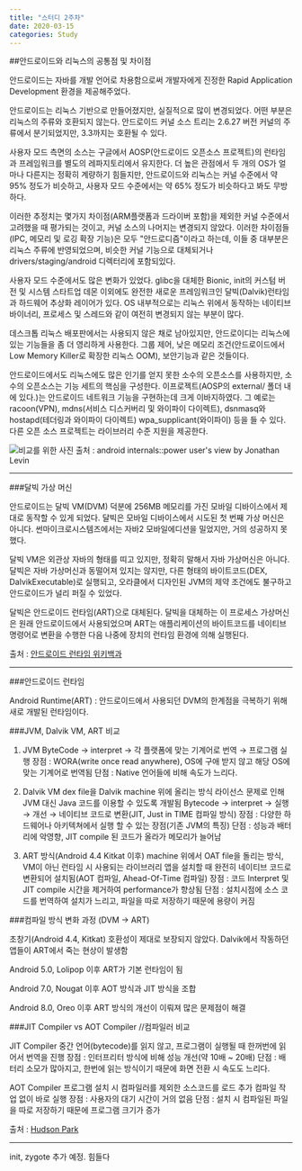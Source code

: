 ```yaml
---
title: "스터디 2주차"
date: 2020-03-15
categories: Study
---
```


##안드로이드와 리눅스의 공통점 및 차이점

안드로이드는 자바를 개발 언어로 차용함으로써 개발자에게 진정한 Rapid Application Development 환경을 제공해주었다.

안드로이드는 리눅스 기반으로 만들어졌지만, 실질적으로 많이 변경되었다. 어떤 부분은 리눅스의 주류와 호환되지 않는다. 안드로이드 커널 소스 트리는 2.6.27 버전 커널의 주류에서 분기되었지만, 3.3까지는 호환될 수 있다.

사용자 모드 측면의 소스는 구글에서 AOSP(안드로이드 오픈소스 프로젝트)의 런타임과 프레임워크를 별도의 레파지토리에서 유지한다. 더 높은 관점에서 두 개의 OS가 얼마나 다른지는 정확히 계량하기 힘들지만, 안드로이드와 리눅스는 커널 수준에서 약 95% 정도가 비슷하고, 사용자 모드 수준에서는 약 65% 정도가 비슷하다고 봐도 무방하다.

이러한 추정치는 몇가지 차이점(ARM플랫폼과 드라이버 포함)을 제외한 커널 수준에서 고려했을 때 평가되는 것이고, 커널 소스의 나머지는 변경되지 않았다. 이러한 차이점들(IPC, 메모리 및 로깅 확장 기능)은 모두 "안드로디즘"이라고 하는데, 이들 중 대부분은 리눅스 주류에 반영되었으며, 비슷한 커널 기능으로 대체되거나 drivers/staging/android 디렉터리에 포함되있다.

사용자 모드 수준에서도 많은 변화가 있었다. glibc을 대체한 Bionic, init의 커스텀 버전 및 시스템 스타트업 데몬 이외에도 완전한 새로운 프레임워크인 달빅(Dalvik)런타임과 하드웨어 추상화 레이어가 있다.
OS 내부적으로는 리눅스 위에서 동작하는 네이티브 바이너리, 프로세스 및 스레드와 같이 여전히 변경되지 않는 부분이 많다.

데스크톱 리눅스 배포판에서는 사용되지 않은 채로 남아있지만, 안드로이디는 리눅스에 있는 기능들을 좀 더 영리하게 사용한다. 그룹 제어, 낮은 메모리 조건(안드로이드에서 Low Memory Killer로 확장한 리눅스 OOM), 보안기능과 같은 것들이다.

안드로이드에서도 리눅스에도 많은 인기를 얻지 못한 소수의 오픈소스를 사용하지만, 소수의 오픈소스는 기능 세트의 핵심을 구성한다. 이프로젝트(AOSP의 external/ 폴더 내에 있다.)는 안드로이드 네트워크 기능을 구현하는데 크게 이바지하였다. 그 예로는 racoon(VPN), mdns(서비스 디스커버리 및 와이파이 다이렉트), dsnmasq와 hostapd(테더링과 와이파이 다이렉트) wpa_supplicant(와이파이) 등을 들 수 있다. 다른 오픈 소스 프로젝트는 라이브러리 수준 지원을 제공한다.

![비교를 위한 사진](https://blogfiles.pstatic.net/MjAyMDAzMTVfMjc1/MDAxNTg0Mjc4MjUzMDUx.iQkpeQRNCNIY4wlSE1g-npNXcJHRPumAaKA5gQR5mwwg.MeRIRvR-vUhwIw57WTGCm_GX3SylRCvxEABUA0Rj0egg.PNG.goonta96/%EC%BA%A1%EC%B2%98.PNG)
출처 : android internals::power user's view by Jonathan Levin

_ _ _

###달빅 가상 머신

안드로이드는 달빅 VM(DVM) 덕분에 256MB 메모리를 가진 모바일 디바이스에서 제대로 동작할 수 있게 되었다. 달빅은 모바일 디바이스에서 시도된 첫 번째 가상 머신은 아니다.
썬마이크로시스템즈에서는 자바2 모바일에디션을 밀었지만, 거의 성공하지 못했다.

달빅 VM은 외관상 자바의 형태를 띠고 있지만, 정확히 말해서 자바 가상머신은 아니다.
달빅은 자바 가상머신과 동떨어져 있지는 않지만, 다른 형태의 바이트코드(DEX, DalvikExecutable)로 실행되고, 오라클에서 디자인된 JVM의 제약 조건에도 불구하고 안드로이드가 널리 퍼질 수 있었다.

달빅은 안드로이드 런타임(ART)으로 대체된다. 달빅을 대체하는 이 프로세스 가상머신은 원래 안드로이드에서 사용되었으며 ART는 애플리케이션의 바이트코드를 네이티브 명령어로 변환을 수행한 다음 나중에 장치의 런타임 환경에 의해 실행된다.

출처 : [안드로이드 런타임 위키백과](https://ko.wikipedia.org/wiki/%EC%95%88%EB%93%9C%EB%A1%9C%EC%9D%B4%EB%93%9C_%EB%9F%B0%ED%83%80%EC%9E%84)

_ _ _
###안드로이드 런타임

Android Runtime(ART) : 안드로이드에서 사용되던 DVM의 한계점을 극복하기 위해 새로 개발된 런타임이다.


###JVM, Dalvik VM, ART 비교

1. JVM
ByteCode → interpret → 각 플랫폼에 맞는 기계어로 번역 → 프로그램 실행
장점 : WORA(write once read anywhere), OS에 구애 받지 않고 해당 OS에 맞는 기계어로 번역됨
단점 : Native 언어들에 비해 속도가 느리다.

2. Dalvik VM
dex file을 Dalvik machine 위에 올리는 방식
라이선스 문제로 인해 JVM 대신 Java 코드를 이용할 수 있도록 개발됨
Bytecode → interpret → 실행 → 개선 → 네이티브 코드로 변환(JIT, Just in TIME 컴파일 방식)
장점 : 다양한 하드웨어나 아키텍쳐에서 실행 할 수 있는 장점(기존 JVM의 특징)
단점 : 성능과 배터리에 악영향, JIT compile 된 코드가 올라가 메모리가 늘어남

3. ART 방식(Android 4.4 Kitkat 이후)
machine 위에서 OAT file을 돌리는 방식, VM이 아닌 런타임 시 사용되는 라이브러리
앱을 설치할 때 완전히 네이티브 코드로 변환되어 설치됨(AOT 컴파일, Ahead-Of-Time 컴파일)
장점 : 코드 Interpret 및 JIT compile 시간을 제거하여 performance가 향상됨
단점 : 설치시점에 소스 코드를 번역하여 설치가 느리고, 파일을 따로 저장하기 때문에 용량이 커짐

###컴파일 방식 변화 과정 (DVM -> ART)

초창기(Android 4.4, Kitkat)
호환성이 제대로 보장되지 않았다.
Dalvik에서 작동하던 앱들이 ART에서 죽는 현상이 발생함

Android 5.0, Lolipop 이후
ART가 기본 런타임이 됨

Android 7.0, Nougat 이후
AOT 방식과 JIT 방식을 조합

Android 8.0, Oreo 이후
ART 방식의 개선이 이뤄져 많은 문제점이 해결

###JIT Compiler vs AOT Compiler //컴파일러 비교

JIT Compiler
중간 언어(bytecode)를 읽지 않고, 프로그램이 실행될 때 한꺼번에 읽어서 번역을 진행
장점 : 인터프리터 방식에 비해 성능 개선(약 10배 ~ 20배)
단점 : 배터리 소모가 많아지고, 한번에 읽는 방식이기 때문에 화면 전환 시 속도도 느리다.

AOT Compiler
프로그램 설치 시 컴파일러를 제외한 소스코드를 로드
추가 컴파일 작업 없이 바로 실행
장점 : 사용자의 대기 시간이 거의 없음
단점 : 설치 시 컴파일된 파일을 따로 저장하기 때문에 프로그램 크기가 증가

출처 : [Hudson Park](https://medium.com/@logishudson0218/%EC%95%88%EB%93%9C%EB%A1%9C%EC%9D%B4%EB%93%9C-%EC%BB%B4%ED%8C%8C%EC%9D%BC-%EB%B0%A9%EC%8B%9D-dalvikvm-art-b5d64350489f)

_ _ _

init, zygote 추가 예정. 힘들다
